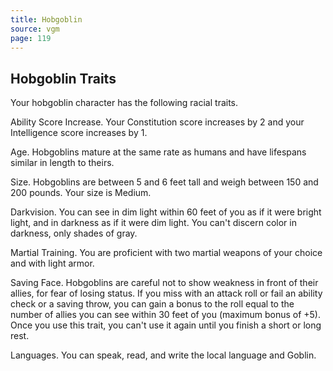 ```yaml
---
title: Hobgoblin
source: vgm
page: 119
---
```

## Hobgoblin Traits

Your hobgoblin character has the following racial traits.

Ability Score Increase. Your Constitution score increases by 2 and your Intelligence score increases by 1.

Age. Hobgoblins mature at the same rate as humans and have lifespans similar in length to theirs.

Size. Hobgoblins are between 5 and 6 feet tall and weigh between 150 and 200 pounds. Your size is Medium.

Darkvision. You can see in dim light within 60 feet of you as if it were bright light, and in darkness as if it were dim light. You can't discern color in darkness, only shades of gray.

Martial Training. You are proficient with two martial weapons of your choice and with light armor.

Saving Face. Hobgoblins are careful not to show weakness in front of their allies, for fear of losing status. If you miss with an attack roll or fail an ability check or a saving throw, you can gain a bonus to the roll equal to the number of allies you can see within 30 feet of you (maximum bonus of +5). Once you use this trait, you can't use it again until you finish a short or long rest.

Languages. You can speak, read, and write the local language and Goblin.